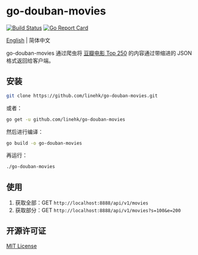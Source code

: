 # go-douban-movies

[![Build Status](https://travis-ci.org/linehk/go-douban-movies.svg?branch=master)](https://travis-ci.org/linehk/go-douban-movies)
[![Go Report Card](https://goreportcard.com/badge/github.com/linehk/go-douban-movies)](https://goreportcard.com/report/github.com/linehk/go-douban-movies)

[English](./README-en.md "English") | 简体中文

go-douban-movies 通过爬虫将 [豆瓣电影 Top 250](https://movie.douban.com/top250 "豆瓣电影 Top 250") 的内容通过带缩进的 JSON 格式返回给客户端。

## 安装

```bash
git clone https://github.com/linehk/go-douban-movies.git
```

或者：

```bash
go get -u github.com/linehk/go-douban-movies
```

然后进行编译：

```bash
go build -o go-douban-movies
```

再运行：

```bash
./go-douban-movies
```

## 使用

1. 获取全部：GET `http://localhost:8888/api/v1/movies`
2. 获取部分：GET `http://localhost:8888/api/v1/movies?s=100&e=200`

## 开源许可证

[MIT License](./LICENSE "MIT License")